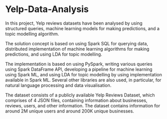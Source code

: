 # Yelp-Data-Analysis
In this project, Yelp reviews datasets have been analysed by using structured queries, machine learning models for making predictions, and a topic modelling algorithm.


The solution concept is based on using Spark SQL for querying data, distributed implementation of machine learning algorithms for making predictions, and using LDA for topic modelling. 


The implementation is based on using PySpark, writing various queries using Spark DataFrame API, developing a pipeline for machine learning using Spark ML, and using LDA for topic modelling by using implementation available in Spark ML. Several other libraries are also used, in particular, for natural language processing and data visualisation. 


The dataset consists of a publicly available Yelp Reviews Dataset, which comprises of 4 JSON files, containing information about businesses, reviews, users, and other information. The dataset contains information for around 2M unique users and around 200K unique businesses.
